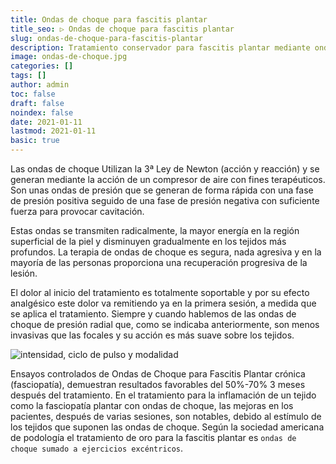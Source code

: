 ```yaml
---
title: Ondas de choque para fascitis plantar
title_seo: ▷ Ondas de choque para fascitis plantar
slug: ondas-de-choque-para-fascitis-plantar
description: Tratamiento conservador para fascitis plantar mediante ondas de choque
image: ondas-de-choque.jpg
categories: []
tags: []
author: admin
toc: false
draft: false
noindex: false
date: 2021-01-11
lastmod: 2021-01-11
basic: true
---
```

Las ondas de choque Utilizan la 3ª Ley de Newton (acción y reacción) y se generan mediante la acción de un compresor de aire con fines terapéuticos. Son unas ondas de presión que se generan de forma rápida con una fase de presión positiva seguido de una fase de presión negativa con suficiente fuerza para provocar cavitación.

Estas ondas se transmiten radicalmente, la mayor energía en la región superficial de la piel y disminuyen gradualmente en los tejidos más profundos. La terapia de ondas de choque es segura, nada agresiva y en la mayoría de las personas proporciona una recuperación progresiva de la lesión.

El dolor al inicio del tratamiento es totalmente soportable y por su efecto analgésico este dolor va remitiendo ya en la primera sesión, a medida que se aplica el tratamiento. Siempre y cuando hablemos de las ondas de choque de presión radial que, como se indicaba anteriormente, son menos invasivas que las focales y su acción es más suave sobre los tejidos.

![intensidad, ciclo de pulso y modalidad](ondas-de-choque-en-fascitis-plantar.jpg)

Ensayos controlados de Ondas de Choque para Fascitis Plantar crónica (fasciopatía), demuestran resultados favorables del 50%-70% 3 meses después del tratamiento. En el tratamiento para la inflamación de un tejido como la fasciopatía plantar con ondas de choque, las mejoras en los pacientes, después de varias sesiones, son notables, debido al estímulo de los tejidos que suponen las ondas de choque. Según la sociedad americana de podología el tratamiento de oro para la fascitis plantar es `ondas de choque sumado a ejercicios excéntricos`.
